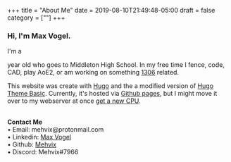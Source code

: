 +++
title = "About Me"
date = 2019-08-10T21:49:48-05:00
draft = false
category =  [""]
+++

### Hi, I'm Max Vogel.
I'm a 
<script>
var today = new Date();
var date_to_reply = new Date(1027728000000);
var timeinmilisec = date_to_reply.getTime() - today.getTime();
document.write(-Math.ceil(timeinmilisec / (31556952000.0004)));
</script>
year old who goes to Middleton High School. In my free time I fence, code, CAD, play AoE2, or am working on something [1306](https://www.team1306.com) related.


This website was create with [Hugo](https://gohugo.io/) and the a modified version of [Hugo Theme Basic](https://github.com/siegerts/hugo-theme-basic). Currently, it's hosted via [Github pages](github.com/mehvix/mehvix.com), but I might move it over to my webserver at once [get a new CPU](media/IMG_20190814_132721.jpg).


<br>**Contact Me**<br>
• Email:		&#109;&#101;&#104;&#118;&#105;&#120;&#064;&#112;&#114;&#111;&#116;&#111;&#110;&#109;&#097;&#105;&#108;&#046;&#099;&#111;&#109;<br>
• Linkedin:		[Max Vogel](https://www.linkedin.com/in/maxlvogel/)<br>
• Github:		[Mehvix](https://github.com/mehvix)<br>
• Discord:		Mehvix#7966<br>